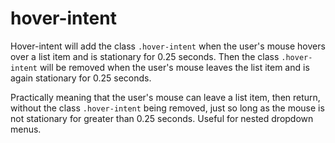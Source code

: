 # hover-intent
Hover-intent will add the class `.hover-intent` when the user's mouse hovers over a list item and is stationary for 0.25 seconds. Then the class `.hover-intent` will be removed when the user's mouse leaves the list item and is again stationary for 0.25 seconds. 

Practically meaning that the user's mouse can leave a list item, then return, without the class `.hover-intent` being removed, just so long as the mouse is not stationary for greater than 0.25 seconds. Useful for nested dropdown menus.
